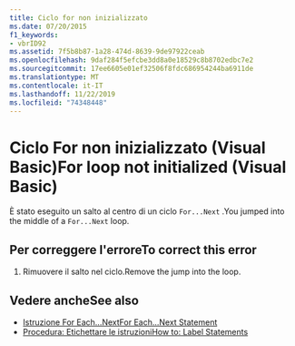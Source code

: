 ```yaml
---
title: Ciclo for non inizializzato
ms.date: 07/20/2015
f1_keywords:
- vbrID92
ms.assetid: 7f5b8b87-1a28-474d-8639-9de97922ceab
ms.openlocfilehash: 9daf284f5efcbe3dd8a0e18529c8b8702edbc7e2
ms.sourcegitcommit: 17ee6605e01ef32506f8fdc686954244ba6911de
ms.translationtype: MT
ms.contentlocale: it-IT
ms.lasthandoff: 11/22/2019
ms.locfileid: "74348448"
---
```

# <a name="for-loop-not-initialized-visual-basic"></a><span data-ttu-id="2f913-102">Ciclo For non inizializzato (Visual Basic)</span><span class="sxs-lookup"><span data-stu-id="2f913-102">For loop not initialized (Visual Basic)</span></span>
<span data-ttu-id="2f913-103">È stato eseguito un salto al centro di un ciclo `For...Next` .</span><span class="sxs-lookup"><span data-stu-id="2f913-103">You jumped into the middle of a `For...Next` loop.</span></span>  
  
## <a name="to-correct-this-error"></a><span data-ttu-id="2f913-104">Per correggere l'errore</span><span class="sxs-lookup"><span data-stu-id="2f913-104">To correct this error</span></span>  
  
1. <span data-ttu-id="2f913-105">Rimuovere il salto nel ciclo.</span><span class="sxs-lookup"><span data-stu-id="2f913-105">Remove the jump into the loop.</span></span>  
  
## <a name="see-also"></a><span data-ttu-id="2f913-106">Vedere anche</span><span class="sxs-lookup"><span data-stu-id="2f913-106">See also</span></span>

- [<span data-ttu-id="2f913-107">Istruzione For Each...Next</span><span class="sxs-lookup"><span data-stu-id="2f913-107">For Each...Next Statement</span></span>](../../visual-basic/language-reference/statements/for-each-next-statement.md)
- [<span data-ttu-id="2f913-108">Procedura: Etichettare le istruzioni</span><span class="sxs-lookup"><span data-stu-id="2f913-108">How to: Label Statements</span></span>](../../visual-basic/programming-guide/program-structure/how-to-label-statements.md)

